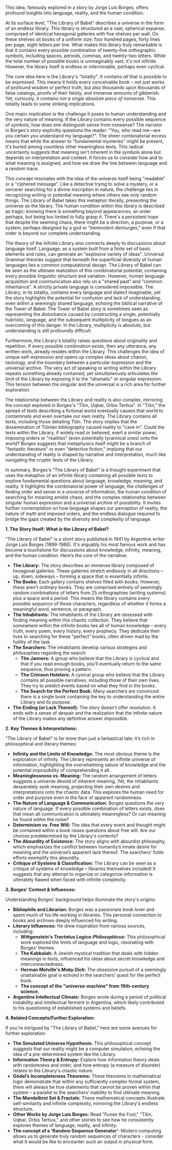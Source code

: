 This idea, famously explored in a story by Jorge Luis Borges, offers profound insights into language, reality, and the human condition.

At its surface level, "The Library of Babel" describes a universe in the form of an endless library. This library is structured as a vast, spherical expanse, comprised of identical hexagonal galleries with five shelves per wall. On these shelves sit books of a uniform size: four hundred pages, forty lines per page, eight letters per line. What makes this library truly remarkable is that it contains every possible combination of twenty-five orthographic symbols, including spaces, periods, commas, and twenty-two letters. While the total number of possible books is unimaginably vast, it's not infinite. However, the library itself is endless or interminable, perhaps even cyclical.

The core idea here is the Library's "totality". It contains _all_ that is possible to be expressed. This means it holds every conceivable book – not just works of profound wisdom or perfect truth, but also thousands upon thousands of false catalogs, proofs of their falsity, and immense amounts of gibberish. Yet, curiously, it contains _not a single absolute piece of nonsense_. This totality leads to some striking implications.

One major implication is the challenge it poses to human understanding and the very nature of meaning. If the Library contains every possible sequence of symbols, how does one distinguish sense from nonsense? The narrator in Borges's story explicitly questions the reader: "You, who read me—are you certain you understand my language?". The sheer combinatorial excess means that while the answer to "fundamental mysteries" might be present, it's buried among countless other meaningless texts. This radical uncertainty suggests that meaning isn't inherent in the symbols alone but depends on interpretation and context. It forces us to consider how and to what meaning is assigned, and how we draw the line between language and a random trace.

This concept resonates with the idea of the universe itself being "readable" or a "ciphered message". Like a detective trying to solve a mystery, or a sorcerer searching for a divine inscription in nature, the challenge lies in recognizing writing or potential meaning where others see only random things. The Library of Babel takes this metaphor literally, presenting the universe _as_ the library. The human condition within this library is described as tragic: knowing there is something beyond appearances, an order perhaps, but being too limited to fully grasp it. There's a persistent hope that despite the seeming chaos, there might be a direction, a purpose, or a system, perhaps designed by a god or "benevolent demiurges," even if that order is beyond our complete understanding.

The theory of the Infinite Library also connects deeply to discussions about language itself. Language, as a system built from a finite set of basic elements and rules, can generate an "explosive variety of ideas". Universal Grammar theories suggest that beneath the superficial diversity of human languages lies a common computational design. The Library of Babel can be seen as the ultimate realization of this combinatorial potential, containing every possible linguistic structure and variation. However, human language acquisition and communication also rely on a "shared past" and "common inheritance". A strictly private language is considered impossible. The Library, in its totality, contains every language and dialect imaginable, yet the story highlights the potential for confusion and lack of understanding, even within a seemingly shared language, echoing the biblical narrative of the Tower of Babel. The Tower of Babel story is sometimes seen as representing the disturbance caused by constructing a single, potentially hubristic, language, and the subsequent multiplicity of tongues as an overcoming of this danger. In the Library, multiplicity is absolute, but understanding is still profoundly difficult.

Furthermore, the Library's totality raises questions about originality and repetition. If every possible combination exists, then any utterance, any written work, already resides within the Library. This challenges the idea of unique self-expression and opens up complex ideas about citation, tautology, and the boundary between a particular expression and the universal archive. The very act of speaking or writing within the Library repeats something already contained, yet simultaneously articulates the limit of the Library by exposing it to the "idiomatic" or singular expression. This tension between the singular and the universal is a rich area for further exploration.

The relationship between the Library and reality is also complex, mirroring the concept explored in Borges's "Tlön, Uqbar, Orbis Tertius". In "Tlön," the spread of texts describing a fictional world eventually causes that world to contaminate and even overtake our own reality. The Library contains all texts, including those detailing Tlön. The story implies that the dissemination of Tlönian bibliography caused reality to "cave in". Could the texts within the Library, if widely read or believed, exert a similar power, imposing orders or "realities" (even potentially tyrannical ones) onto the world? Borges suggests that metaphysics itself might be a branch of "fantastic literature" or even "detective fiction," implying that our understanding of reality is shaped by narrative and interpretation, much like navigating the cryptic texts of the Library.

In summary, Borges's "The Library of Babel" is a thought experiment that uses the metaphor of an infinite library containing all possible texts to explore fundamental questions about language, knowledge, meaning, and reality. It highlights the combinatorial power of language, the challenges of finding order and sense in a universe of information, the human condition of searching for meaning amidst chaos, and the complex relationship between singular human expression and a universal archive of possibility. It invites further contemplation on how language shapes our perception of reality, the nature of myth and imposed orders, and the endless dialogue required to bridge the gaps created by the diversity and complexity of language.

**1. The Story Itself: What *is* the Library of Babel?**

"The Library of Babel" is a short story published in 1941 by Argentine writer Jorge Luis Borges (1899-1986).  It's arguably his most famous work and has become a touchstone for discussions about knowledge, infinity, meaning, and the human condition. Here’s the core of the narrative:

*   **The Library:** The story describes an immense library composed of hexagonal galleries. These galleries stretch endlessly in all directions – up, down, sideways – forming a space that is essentially infinite.
*   **The Books:** Each gallery contains shelves filled with books.  However, these aren't ordinary books. They are comprised entirely of seemingly random combinations of letters from 25 orthographies (writing systems) plus a space and a period. This means the library contains *every possible sequence* of those characters, regardless of whether it forms a meaningful word, sentence, or paragraph.
*   **The Inhabitants:** The inhabitants of the Library are obsessed with finding meaning within this chaotic collection. They believe that somewhere within the infinite books lies all of human knowledge – every truth, every poem, every history, every prophecy.  They dedicate their lives to searching for these "perfect" books, often driven mad by the futility of the task.
*   **The Searchers:** The inhabitants develop various strategies and philosophies regarding the search:
    *   **The Janners:** A group who believe that the Library is cyclical and that if you read enough books, you'll eventually return to the same sequence, thus proving a pattern.
    *   **The Crimson Hotelers:**  A cynical group who believe that the Library contains all possible narratives, including those of their own lives. They try to predict events based on what they find in the books.
    *   **The Search for the Perfect Book:** Many searchers are convinced there is a single book containing the key to understanding the entire Library and its purpose.
*   **The Ending (or Lack Thereof):** The story doesn't offer resolution. It ends with a sense of despair and the realization that the infinite nature of the Library makes any definitive answer impossible.

**2. Key Themes & Interpretations:**

"The Library of Babel" is far more than just a fantastical tale; it’s rich in philosophical and literary themes:

*   **Infinity and the Limits of Knowledge:** The most obvious theme is the exploration of infinity.  The Library represents an infinite universe of information, highlighting the overwhelming nature of knowledge and the potential impossibility of comprehending it all.
*   **Meaninglessness vs. Meaning:** The random arrangement of letters suggests a universe devoid of inherent meaning. Yet, the inhabitants desperately *seek* meaning, projecting their own desires and interpretations onto the chaotic data. This explores the human need for order and purpose even in the face of apparent randomness.
*   **The Nature of Language & Communication:**  Borges questions the very nature of language. If every possible combination of letters exists, does that mean all communication is ultimately meaningless? Or can meaning be found *within* the noise?
*   **Determinism vs. Free Will:** The idea that every event and thought might be contained within a book raises questions about free will. Are our choices predetermined by the Library's contents?
*   **The Absurdity of Existence:**  The story aligns with absurdist philosophy, which emphasizes the conflict between humanity’s innate desire for meaning and the universe’s apparent lack thereof. The searchers' futile efforts exemplify this absurdity.
*   **Critique of Systems & Classification:** The Library can be seen as a critique of systems of knowledge – libraries themselves included! It suggests that any attempt to organize or categorize information is ultimately flawed when faced with infinite complexity.

**3. Borges’ Context & Influences:**

Understanding Borges' background helps illuminate the story's origins:

*   **Bibliophile and Librarian:** Borges was a passionate book lover and spent much of his life working in libraries. This personal connection to books and archives deeply influenced his writing.
*   **Literary Influences:** He drew inspiration from various sources, including:
    *   **Wittgenstein's *Tractatus Logico-Philosophicus*:**  This philosophical work explored the limits of language and logic, resonating with Borges’ themes.
    *   **The Kabbalah:** A Jewish mystical tradition that deals with hidden meanings in texts, influenced his ideas about secret knowledge and interconnectedness.
    *   **Herman Melville's *Moby Dick*:** The obsessive pursuit of a seemingly unattainable goal is echoed in the searchers’ quest for the perfect book.
    *   **The concept of the "universe-machine" from 19th-century science.**
*   **Argentine Intellectual Climate:**  Borges wrote during a period of political instability and intellectual ferment in Argentina, which likely contributed to his questioning of established systems and beliefs.

**4. Related Concepts/Further Exploration:**

If you're intrigued by "The Library of Babel," here are some avenues for further exploration:

*   **The Simulated Universe Hypothesis:**  This philosophical concept suggests that our reality might be a computer simulation, echoing the idea of a pre-determined system like the Library.
*   **Information Theory & Entropy:** Explore how information theory deals with randomness and order, and how entropy (a measure of disorder) relates to the Library's chaotic nature.
*   **Gödel’s Incompleteness Theorems:** These theorems in mathematical logic demonstrate that within any sufficiently complex formal system, there will always be true statements that cannot be proven within that system – a parallel to the searchers’ inability to find ultimate meaning.
*   **The Mandelbrot Set & Fractals:**  These mathematical concepts illustrate self-similarity and infinite complexity, mirroring the Library's endless structure.
*   **Other Works by Jorge Luis Borges:** Read "Funes the Fool," "Tlön, Uqbar, Orbis Tertius," and other stories to see how he consistently explores themes of language, reality, and infinity.
*   **The concept of a 'Random Sequence Generator'**:  Modern computing allows us to generate truly random sequences of characters - consider what it would be like to encounter such an output in physical form.